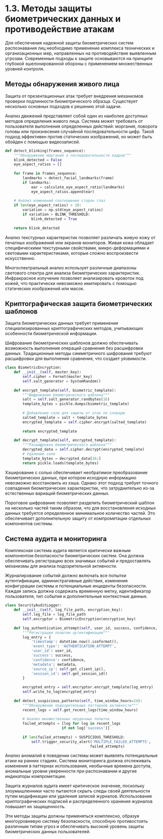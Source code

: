 # 1.3. Методы защиты биометрических данных и противодействие атакам

Для обеспечения надежной защиты биометрических систем распознавания лиц необходимо применение комплекса технических и организационных мер, направленных на противодействие выявленным угрозам. Современные подходы к защите основываются на принципе глубокой эшелонированной обороны с применением множественных уровней контроля.

## Методы обнаружения живого лица

Защита от презентационных атак требует внедрения механизмов проверки подлинности биометрического образца. Существует несколько основных подходов к решению этой задачи.

Анализ движений представляет собой один из наиболее доступных методов определения живого лица. Система может требовать от пользователя выполнения определенных действий: моргания, поворота головы или произнесения случайной последовательности цифр. Такой подход эффективен против статических изображений, но может быть обойден с помощью видеозаписей.

```python
def detect_blinking(frames_sequence):
    """Обнаружение моргания в последовательности кадров"""
    blink_detected = False
    eye_aspect_ratios = []
    
    for frame in frames_sequence:
        landmarks = detect_facial_landmarks(frame)
        if landmarks:
            ear = calculate_eye_aspect_ratio(landmarks)
            eye_aspect_ratios.append(ear)
    
    # Анализ изменений соотношения сторон глаз
    if len(eye_aspect_ratios) > 10:
        variation = np.std(eye_aspect_ratios)
        if variation > BLINK_THRESHOLD:
            blink_detected = True
    
    return blink_detected
```

Анализ текстурных характеристик позволяет различать живую кожу от печатных изображений или экранов мониторов. Живая кожа обладает специфическими текстурными свойствами, микро-деформациями и световыми характеристиками, которые сложно воспроизвести искусственно.

Многоспектральный анализ использует различные диапазоны светового спектра для анализа биометрических характеристик. Инфракрасное излучение позволяет анализировать кровоток под кожей, что практически невозможно имитировать с помощью статических изображений или масок.

## Криптографическая защита биометрических шаблонов

Защита биометрических данных требует применения специализированных криптографических методов, учитывающих особенности биометрической информации.

Шифрование биометрических шаблонов должно обеспечивать возможность выполнения операций сравнения без расшифровки данных. Традиционные методы симметричного шифрования требуют расшифровки для выполнения сравнения, что создает уязвимости.

```python
class BiometricEncryption:
    def __init__(self, master_key):
        self.cipher = Fernet(master_key)
        self.salt_generator = SystemRandom()
    
    def encrypt_template(self, biometric_template):
        """Шифрование биометрического шаблона"""
        salt = self.salt_generator.randbytes(16)
        template_bytes = pickle.dumps(biometric_template)
        
        # Добавление соли для защиты от атак по словарю
        salted_template = salt + template_bytes
        encrypted_template = self.cipher.encrypt(salted_template)
        
        return encrypted_template
    
    def decrypt_template(self, encrypted_template):
        """Расшифровка биометрического шаблона"""
        decrypted_data = self.cipher.decrypt(encrypted_template)
        # Удаление соли
        template_bytes = decrypted_data[16:]
        return pickle.loads(template_bytes)
```

Хэширование с солью обеспечивает необратимое преобразование биометрических данных, при котором исходную информацию невозможно восстановить из хэша. Однако этот подход требует точного совпадения биометрических характеристик, что затруднительно из-за естественных вариаций биометрических данных.

Пороговое шифрование позволяет разделить биометрический шаблон на несколько частей таким образом, что для восстановления исходных данных требуется определенное минимальное количество частей. Это обеспечивает дополнительную защиту от компрометации отдельных компонентов системы.

## Система аудита и мониторинга

Комплексная система аудита является критически важным компонентом безопасности биометрических систем. Она должна обеспечивать регистрацию всех значимых событий и предоставлять механизмы для анализа подозрительной активности.

Журналирование событий должно включать все попытки аутентификации, административные действия, изменения конфигурации системы и потенциальные инциденты безопасности. Каждая запись должна содержать временную метку, идентификатор пользователя, тип события и дополнительные контекстные данные.

```python
class SecurityAuditLogger:
    def __init__(self, log_file_path, encryption_key):
        self.log_file = log_file_path
        self.encryptor = BiometricEncryption(encryption_key)
        
    def log_authentication_attempt(self, user_id, success, confidence, metadata):
        """Регистрация попытки аутентификации"""
        log_entry = {
            'timestamp': datetime.now().isoformat(),
            'event_type': 'AUTHENTICATION_ATTEMPT',
            'user_id': user_id,
            'success': success,
            'confidence': confidence,
            'metadata': metadata,
            'source_ip': self.get_client_ip(),
            'session_id': self.get_session_id()
        }
        
        encrypted_entry = self.encryptor.encrypt_template(log_entry)
        self.write_to_log(encrypted_entry)
    
    def detect_suspicious_patterns(self, time_window_hours=24):
        """Обнаружение подозрительных паттернов активности"""
        recent_logs = self.get_recent_logs(time_window_hours)
        
        # Анализ множественных неудачных попыток
        failed_attempts = [log for log in recent_logs 
                          if not log['success']]
        
        if len(failed_attempts) > SUSPICIOUS_THRESHOLD:
            self.trigger_security_alert('MULTIPLE_FAILED_ATTEMPTS', 
                                       failed_attempts)
```

Анализ аномалий в поведении системы может выявлять потенциальные атаки на ранних стадиях. Система мониторинга должна отслеживать изменения в паттернах использования, необычные времена доступа, аномальные уровни уверенности при распознавании и другие индикаторы компрометации.

Защита журналов аудита имеет критическое значение, поскольку злоумышленники часто пытаются скрыть следы своей деятельности путем модификации или удаления записей журналов. Использование криптографических подписей и распределенного хранения журналов повышает их защищенность.

Эти методы защиты должны применяться комплексно, образуя многоуровневую систему безопасности, способную противостоять различным типам угроз и обеспечивать высокий уровень защиты биометрических данных пользователей.